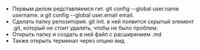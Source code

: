 * Первым делом редставляемся гит. git config --global user.name username. и git config --global user.email email. 
* Сделать папку репозитория. git init. в ней появится скрытый элемент .git, который не стоит удалять, чтобы не было проблем.
* Открыть папку и создать в ней файл с расширением .md
* Также открыть терминал через опцию вид
